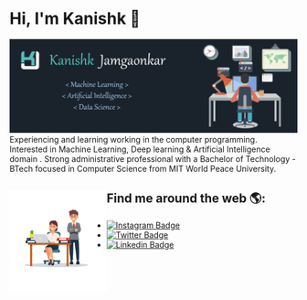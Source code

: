 # Hi, I'm Kanishk :love_you_gesture:

<img src="https://raw.githubusercontent.com/kanishk7559/kanishk7559/master/Banner.png" href="#" alt="Kanishk Jamgaonkar">
Experiencing and learning  working in the computer programming. Interested in Machine Learning, Deep learning & Artificial Intelligence domain . Strong administrative professional with a Bachelor of Technology - BTech focused in Computer Science from MIT World Peace University. 

## Find me around the web 🌎: <a href="https://github.com/kanishk7559"><img align="left" width="170" height="180" src="https://raw.githubusercontent.com/kanishk7559/kanishk7559/master/smallpic.png"></a>
-  [![Instagram Badge](https://img.shields.io/badge/-Instagram-e62786?style=flat-square&logo=Instagram&logoColor=white&link=https://www.linkedin.com/in/kanishkjamgaonkar/)](https://www.instagram.com/kanishk_7559/)
-  [![Twitter Badge](https://img.shields.io/badge/-Twitter-gray?style=flat-square&logo=Twitter&logoColor=white&link=https://www.twitter.com/kanishk7559/)](https://www.twitter.com/kanishk7559/)
-  [![Linkedin Badge](https://img.shields.io/badge/-LinkedIn-blue?style=flat-square&logo=Linkedin&logoColor=white&link=https://www.linkedin.com/in/kanishkjamgaonkar/)](https://www.linkedin.com/in/kanishkjamgaonkar/)
